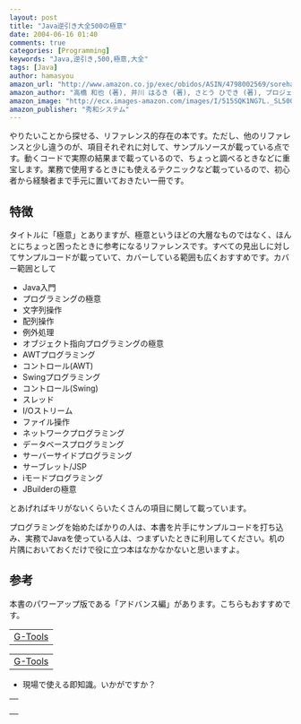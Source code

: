 ```yaml
---
layout: post
title: "Java逆引き大全500の極意"
date: 2004-06-16 01:40
comments: true
categories: [Programming]
keywords: "Java,逆引き,500,極意,大全"
tags: [Java]
author: hamasyou
amazon_url: "http://www.amazon.co.jp/exec/obidos/ASIN/4798002569/sorehabooks-22"
amazon_author: "高橋 和也 (著), 井川 はるき (著), さとう ひでき (著), プロジェクトA (著)"
amazon_image: "http://ecx.images-amazon.com/images/I/515SQK1NG7L._SL500_AA300_.jpg"
amazon_publisher: "秀和システム"
---
```


やりたいことから探せる、リファレンス的存在の本です。ただし、他のリファレンスと少し違うのが、項目それぞれに対して、サンプルソースが載っている点です。動くコードで実際の結果まで載っているので、ちょっと調べるときなどに重宝します。業務で使用するときにも使えるテクニックなど載っているので、初心者から経験者まで手元に置いておきたい一冊です。


<!-- more -->

<h2>特徴</h2>

タイトルに「極意」とありますが、極意というほどの大層なものではなく、ほんとにちょっと困ったときに参考になるリファレンスです。すべての見出しに対してサンプルコードが載っていて、カバーしている範囲も広くおすすめです。カバー範囲として

<ul><li>Java入門</li><li>プログラミングの極意</li><li>文字列操作</li><li>配列操作</li><li>例外処理</li><li>オブジェクト指向プログラミングの極意</li><li>AWTプログラミング</li><li>コントロール(AWT)</li><li>Swingプログラミング</li><li>コントロール(Swing)</li><li>スレッド</li><li>I/Oストリーム</li><li>ファイル操作</li><li>ネットワークプログラミング</li><li>データベースプログラミング</li><li>サーバーサイドプログラミング</li><li>サーブレット/JSP</li><li>iモードプログラミング</li><li>JBuilderの極意</li></ul>

とあげればキリがないくらいたくさんの項目に関して載っています。

プログラミングを始めたばかりの人は、本書を片手にサンプルコードを打ち込み、実務でJavaを使っている人は、つまずいたときに利用してください。机の片隅においておくだけで役に立つ本はなかなかないと思いますよ。

<h2>参考</h2>

本書のパワーアップ版である「アドバンス編」があります。こちらもおすすめです。

<div class="rakuten"><table width="400" border="0" cellpadding="5"><tr><td colspan="2"><a href="http://www.amazon.co.jp/exec/obidos/ASIN/4798005940/sorehabooks-22/" rel="external nofollow">G-Tools</a></font><br /></td></tr></table></div>

<div class="rakuten"><table width="400" border="0" cellpadding="5"><tr><td colspan="2"><a href="http://www.amazon.co.jp/exec/obidos/ASIN/479800815X/sorehabooks-22/" rel="external nofollow">G-Tools</a></font><br /></td></tr></table></div>

+ 現場で使える即知識。いかがですか？

<div class="rakuten"><table border="0" cellpadding="5" width="400"><tr><td valign="top"><a href="http://www.amazon.co.jp/exec/obidos/ASIN/4798106976/sorehabooks-22/" rel="external nofollow"></a><br /></td></tr></table>
</div>




